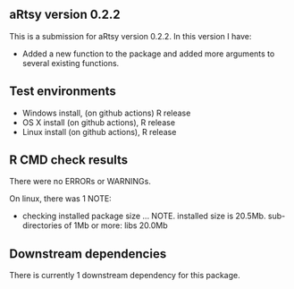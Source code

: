 ## aRtsy version 0.2.2
This is a submission for aRtsy version 0.2.2. In this version I have:

* Added a new function to the package and added more arguments to several existing functions.

## Test environments
* Windows install, (on github actions) R release
* OS X install (on github actions), R release
* Linux install (on github actions), R release

## R CMD check results
There were no ERRORs or WARNINGs.

On linux, there was 1 NOTE:

* checking installed package size ... NOTE. installed size is 20.5Mb. sub-directories of 1Mb or more: libs 20.0Mb

## Downstream dependencies
There is currently 1 downstream dependency for this package.
